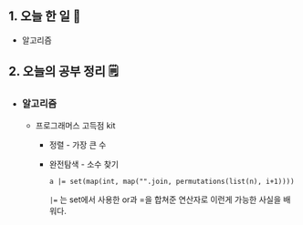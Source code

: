 <!-- 20210913 월 -->
<!--  



-->

## 1. 오늘 한 일 📅

*   알고리즘

## 2. 오늘의 공부 정리 🗒️

*   ### 알고리즘

    *   프로그래머스 고득점 kit
        *   정렬 - 가장 큰 수

        *   완전탐색 - 소수 찾기

            `a |= set(map(int, map("".join, permutations(list(n), i+1))))`

            `|=` 는 set에서 사용한 or과 =을 합쳐준 연산자로 이런게 가능한 사실을 배워다.

